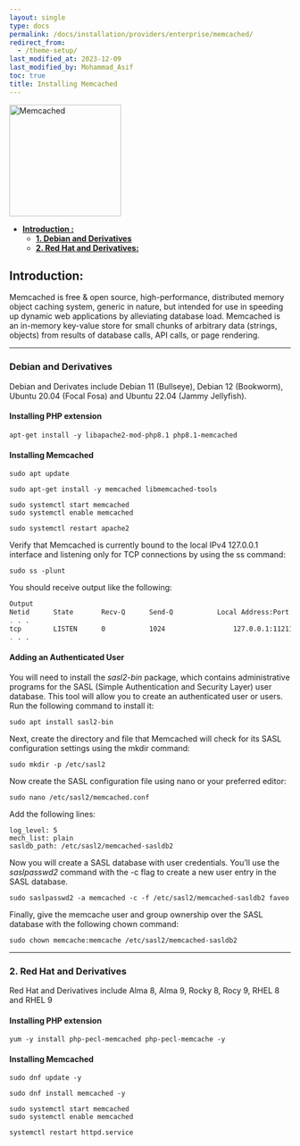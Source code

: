 ```yaml
---
layout: single
type: docs
permalink: /docs/installation/providers/enterprise/memcached/
redirect_from:
  - /theme-setup/
last_modified_at: 2023-12-09
last_modified_by: Mohammad_Asif
toc: true
title: Installing Memcached
---
```

<img alt="Memcached" src="https://cdn.icon-icons.com/icons2/2699/PNG/512/memcached_logo_icon_170963.png" width="200"  />


- [<strong>Introduction :</strong>](#introduction-) 
    - [<strong>1. Debian and Derivatives</strong>](#1-debian-and-derivatives)
    - [<strong>2. Red Hat and Derivatives:</strong>](#2-redhat-and-derivatives)

<a id="introduction-" name="introduction-"></a>

## <strong>Introduction:</strong>

Memcached is free & open source, high-performance, distributed memory object caching system, generic in nature, but intended for use in speeding up dynamic web applications by alleviating database load. Memcached is an in-memory key-value store for small chunks of arbitrary data (strings, objects) from results of database calls, API calls, or page rendering.

---

<a id="1-debian-and-derivatives" name="1-debian-and-derivatives"></a>

### <strong>Debian and Derivatives</strong>

Debian and Derivates include Debian 11 (Bullseye), Debian 12 (Bookworm),  Ubuntu 20.04 (Focal Fosa) and Ubuntu 22.04 (Jammy Jellyfish).

#### Installing PHP extension

```
apt-get install -y libapache2-mod-php8.1 php8.1-memcached
```

#### Installing Memcached

```
sudo apt update
```

```
sudo apt-get install -y memcached libmemcached-tools
```

```
sudo systemctl start memcached
sudo systemctl enable memcached
```

```
sudo systemctl restart apache2
```

Verify that Memcached is currently bound to the local IPv4 127.0.0.1 interface and listening only for TCP connections by using the ss command:

```
sudo ss -plunt
```

You should receive output like the following:

```sh
Output
Netid      State       Recv-Q      Send-Q           Local Address:Port             Peer Address:Port      Process                                         
. . .
tcp        LISTEN      0           1024                 127.0.0.1:11211                 0.0.0.0:*          users:(("memcached",pid=8889,fd=26))
. . .
```

#### Adding an Authenticated User
You will need to install the *sasl2-bin* package, which contains administrative programs for the SASL (Simple Authentication and Security Layer) user database. This tool will allow you to create an authenticated user or users. Run the following command to install it:

```
sudo apt install sasl2-bin
```

Next, create the directory and file that Memcached will check for its SASL configuration settings using the mkdir command:

```
sudo mkdir -p /etc/sasl2
```

Now create the SASL configuration file using nano or your preferred editor:

```
sudo nano /etc/sasl2/memcached.conf
```

Add the following lines:

```
log_level: 5
mech_list: plain
sasldb_path: /etc/sasl2/memcached-sasldb2
```

Now you will create a SASL database with user credentials. You’ll use the *saslpasswd2* command with the -c flag to create a new user entry in the SASL database.

```
sudo saslpasswd2 -a memcached -c -f /etc/sasl2/memcached-sasldb2 faveo
```

Finally, give the memcache user and group ownership over the SASL database with the following chown command:

```
sudo chown memcache:memcache /etc/sasl2/memcached-sasldb2
```


---


<a id="2-redhat-and-derivatives" name="2-redhat-and-derivatives"></a>

### <strong>2. Red Hat and Derivatives</strong>

Red Hat and Derivatives include Alma 8, Alma 9, Rocky 8, Rocy 9, RHEL 8 and RHEL 9

#### Installing PHP extension

```
yum -y install php-pecl-memcached php-pecl-memcache -y
```

#### Installing Memcached

```
sudo dnf update -y
```

```
sudo dnf install memcached -y
```

```
sudo systemctl start memcached
sudo systemctl enable memcached
```

```
systemctl restart httpd.service
```
